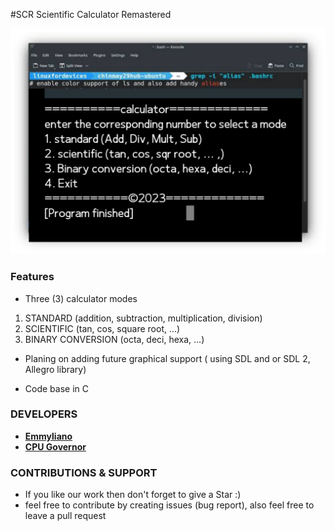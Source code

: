 
#SCR 
Scientific Calculator Remastered 

<p align="center">
<img src="Src/Images/img.jpg">
</p>


### Features

-  Three (3) calculator  modes
 1. STANDARD (addition, subtraction, multiplication, division)
 2. SCIENTIFIC (tan, cos, square root, ...)
 3. BINARY CONVERSION (octa, deci, hexa, ...)

- Planing on adding future graphical support ( using SDL and or SDL 2, Allegro library)

- Code base in C

### DEVELOPERS

- [**Emmyliano**](https://github.com/emmyliano)
- [**CPU Governor**](https://github.com/CPU-governor)

### CONTRIBUTIONS & SUPPORT
- If you like our work then don't forget to give a Star :)
- feel free to contribute by creating issues (bug report), also feel free to leave a pull request

